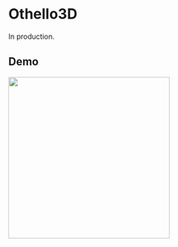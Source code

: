 # Othello3D

In production.

## Demo

<img src = "https://user-images.githubusercontent.com/29913450/77524714-2831f300-6ecb-11ea-99f4-782d8deee463.png" width = "320px">

